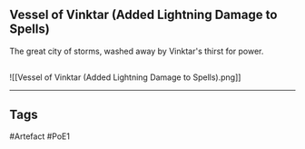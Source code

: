 ## Vessel of Vinktar (Added Lightning Damage to Spells)
The great city of storms, washed away by Vinktar's thirst for power.
##
![[Vessel of Vinktar (Added Lightning Damage to Spells).png]]

---
## Tags
#Artefact
#PoE1